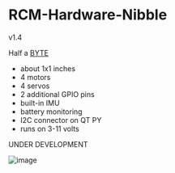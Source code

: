 # RCM-Hardware-Nibble
v1.4

Half a [BYTE](https://github.com/RCMgames/RCM-Hardware-BYTE)

* about 1x1 inches
* 4 motors
* 4 servos
* 2 additional GPIO pins
* built-in IMU
* battery monitoring
* I2C connector on QT PY
* runs on 3-11 volts

UNDER DEVELOPMENT

![image](https://github.com/RCMgames/RCM-Hardware-Nibble/assets/59814881/f5b56916-48f3-4952-8437-7df232de5fb4)
